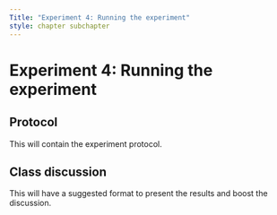 ```yaml
---
Title: "Experiment 4: Running the experiment"
style: chapter subchapter
---
```


# **Experiment 4:** Running the experiment

## Protocol

This will contain the experiment protocol.

## Class discussion

This will have a suggested format to present the results and boost the discussion.